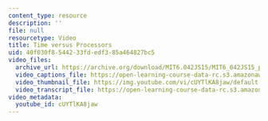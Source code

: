 ```yaml
---
content_type: resource
description: ''
file: null
resourcetype: Video
title: Time versus Processors
uid: 40f030f8-5442-33fd-edf3-85a464827bc5
video_files:
  archive_url: https://archive.org/download/MIT6.042JS15/MIT6_042JS15_paralleltime_ipod.mp4
  video_captions_file: https://open-learning-course-data-rc.s3.amazonaws.com/6-042j-mathematics-for-computer-science-spring-2015/c117546a1c3d5b03abb4bc0472696ed9_cUYTlKA8jaw.vtt
  video_thumbnail_file: https://img.youtube.com/vi/cUYTlKA8jaw/default.jpg
  video_transcript_file: https://open-learning-course-data-rc.s3.amazonaws.com/6-042j-mathematics-for-computer-science-spring-2015/36bd8ae725b6a10476b7aeca5c1f8ed3_cUYTlKA8jaw.pdf
video_metadata:
  youtube_id: cUYTlKA8jaw
---
```

